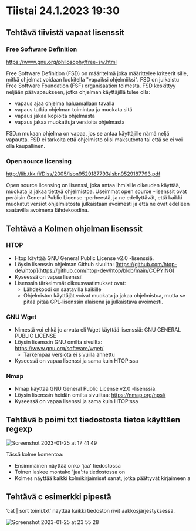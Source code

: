# Tiistai 24.1.2023 19:30

## Tehtävä tiivistä vapaat lisenssit


### Free Software Definition

  https://www.gnu.org/philosophy/free-sw.html
  
Free Software Definition (FSD) on määritelmä joka määrittelee kriteerit sille, mitkä ohjelmat voidaan luokitella "vapaiksi ohjelmiiksi". FSD on julkaistu Free Software Foundation (FSF) organisaation toimesta. FSD keskittyy neljään päävapaukseen, jotka ohjelman käyttäjillä tulee olla:

- vapaus ajaa ohjelma haluamallaan tavalla
- vapaus tutkia ohjelman toimintaa ja muokata sitä
- vapaus jakaa kopioita ohjelmasta
- vapaus jakaa muokattuja versioita ohjelmasta

FSD:n mukaan ohjelma on vapaa, jos se antaa käyttäjille nämä neljä vapautta. FSD ei tarkoita että ohjelmisto olisi maksutonta tai että se ei voi olla kaupallinen.

### Open source licensing

http://lib.tkk.fi/Diss/2005/isbn9529187793/isbn9529187793.pdf

Open source licensing on lisenssi, joka antaa ihmisille oikeuden käyttää, muokata ja jakaa tiettyä ohjelmistoa. Useimmat open source -lisenssit ovat peräisin General Public License -perheestä, ja ne edellyttävät, että kaikki muokatut versiot ohjelmistosta julkaistaan avoimesti ja että ne ovat edelleen saatavilla avoimena lähdekoodina.


## Tehtävä a Kolmen ohjelman lisenssit

### HTOP

- Htop käyttää GNU General Public License v2.0 -lisenssiä.
- Löysin lisenssin ohjelman Github sivuilta: [https://github.com/htop-dev/htop](https://github.com/htop-dev/htop/blob/main/COPYING)
- Kyseessä on vapaa lisenssi!
- Lisenssin tärkeimmät oikeusvaatimukset ovat: 
  - Lähdekoodi on saatavilla kaikille
  - Ohjelmiston käyttäjät voivat muokata ja jakaa ohjelmistoa, mutta se pitää pitää GPL-lisenssin alaisena ja julkaistava avoimesti.


### GNU Wget

- Nimestä voi ehkä jo arvata eli Wget käyttää lisenssiä: GNU GENERAL PUBLIC LICENSE
- Löysin lisenssin GNU omilta sivuilta: https://www.gnu.org/software/wget/ 
  - Tarkempaa versiota ei sivuilla annettu 
- Kyseessä on vapaa lisenssi ja sama kuin HTOP:ssa


### Nmap
- Nmap käyttää GNU General Public License v2.0 -lisenssiä.
- Löysin lisenssin heidän omilta sivuiltaa: https://nmap.org/npsl/
- Kyseessä on vapaa lisenssi ja sama kuin HTOP:ssa

## Tehtävä b poimi txt tiedostosta tietoa käyttäen regexp

![Screenshot 2023-01-25 at 17 41 49](https://user-images.githubusercontent.com/104775534/214607933-c9bf54f9-bfdc-4f3e-982c-ecbbf79da1bd.png)

Tässä kolme komentoa:
- Ensimmäinen näyttää onko 'jaa' tiedostossa
- Toinen laskee montako 'jaa':ta tiedostossa on
- Kolmes näyttää kaikki kolmikirjaimiset sanat, jotka päättyvät kirjaimeen a


## Tehtävä c esimerkki pipestä

’cat | sort toimi.txt’ näyttää kaikki tiedoston rivit aakkosjärjestyksessä.

![Screenshot 2023-01-25 at 23 55 28](https://user-images.githubusercontent.com/104775534/214700291-f59e9af4-73f3-40cf-8022-949d10942eab.png)







